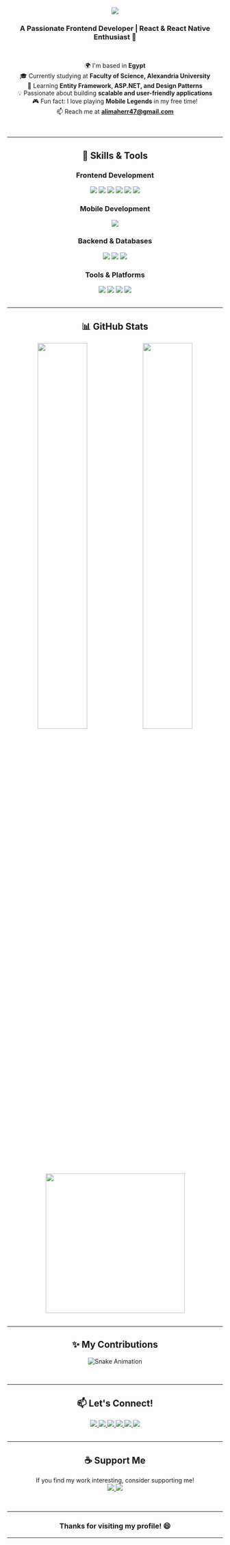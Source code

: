 <h1 align="center">
    <img src="https://readme-typing-svg.herokuapp.com/?font=Righteous&size=35&center=true&vCenter=true&width=500&height=70&duration=4000&lines=Hi+There!+👋;+I'm+Ali+Maher!;" />
</h1>

<h3 align="center">A Passionate Frontend Developer | React & React Native Enthusiast 🚀</h3>

<br/>

<div align="center">
  
  🌍 I'm based in **Egypt**  
  🎓 Currently studying at **Faculty of Science, Alexandria University**  
  🌱 Learning **Entity Framework, ASP.NET, and Design Patterns**  
  💡 Passionate about building **scalable and user-friendly applications**  
  🎮 Fun fact: I love playing **Mobile Legends** in my free time!  
  📫 Reach me at **alimaherr47@gmail.com**  

</div>

<br/>

---

<h2 align="center">🚀 Skills & Tools</h2>

<div align="center">
  
  ### Frontend Development
  <img src="https://img.shields.io/badge/React-61DAFB?style=for-the-badge&logo=react&logoColor=black" />
  <img src="https://img.shields.io/badge/HTML5-E34F26?style=for-the-badge&logo=html5&logoColor=white" />
  <img src="https://img.shields.io/badge/CSS3-1572B6?style=for-the-badge&logo=css3&logoColor=white" />
  <img src="https://img.shields.io/badge/JavaScript-F7DF1E?style=for-the-badge&logo=javascript&logoColor=black" />
  <img src="https://img.shields.io/badge/Tailwind_CSS-38B2AC?style=for-the-badge&logo=tailwind-css&logoColor=white" />
  <img src="https://img.shields.io/badge/Bootstrap-7952B3?style=for-the-badge&logo=bootstrap&logoColor=white" />
  
  ### Mobile Development
  <img src="https://img.shields.io/badge/React_Native-61DAFB?style=for-the-badge&logo=react&logoColor=black" />
  
  ### Backend & Databases
  <img src="https://img.shields.io/badge/.NET-512BD4?style=for-the-badge&logo=dotnet&logoColor=white" />
  <img src="https://img.shields.io/badge/MySQL-4479A1?style=for-the-badge&logo=mysql&logoColor=white" />
  <img src="https://img.shields.io/badge/C%23-239120?style=for-the-badge&logo=c-sharp&logoColor=white" />
  
  ### Tools & Platforms
  <img src="https://img.shields.io/badge/Git-F05032?style=for-the-badge&logo=git&logoColor=white" />
  <img src="https://img.shields.io/badge/GitHub-181717?style=for-the-badge&logo=github&logoColor=white" />
  <img src="https://img.shields.io/badge/VS_Code-007ACC?style=for-the-badge&logo=visual-studio-code&logoColor=white" />
  <img src="https://img.shields.io/badge/Figma-F24E1E?style=for-the-badge&logo=figma&logoColor=white" />
  
</div>

<br/>

---

<h2 align="center">📊 GitHub Stats</h2>

<div align="center">
  
  <img width="48%" src="https://github-readme-stats.vercel.app/api?username=ZODIAC3al&show_icons=true&theme=react&border_radius=10&hide_border=true" />
  <img width="48%" src="https://github-readme-streak-stats.herokuapp.com/?user=ZODIAC3al&theme=react&border_radius=10&hide_border=true" />
  
  <br/><br/>
  
  <img width="325" src="https://github-readme-stats.vercel.app/api/top-langs/?username=ZODIAC3al&layout=compact&theme=react&border_radius=10&hide_border=true" />
  
</div>

<br/>

---

<h2 align="center">✨ My Contributions</h2>

<div align="center">
  
  ![Snake Animation](https://raw.githubusercontent.com/trinib/trinib/snake/github-contribution-grid-snake.svg)
  
</div>

<br/>

---

<h2 align="center">📫 Let's Connect!</h2>

<div align="center">
  
  <a href="mailto:alimaherr47@gmail.com">
    <img src="https://img.shields.io/badge/Gmail-D14836?style=for-the-badge&logo=gmail&logoColor=white" />
  </a>
  <a href="https://www.linkedin.com/in/alimahershahin/" target="_blank">
    <img src="https://img.shields.io/badge/LinkedIn-0077B5?style=for-the-badge&logo=linkedin&logoColor=white" />
  </a>
  <a href="https://www.upwork.com/freelancers/~01db034f0733702a70?mp_source=share" target="_blank">
    <img src="https://img.shields.io/badge/Upwork-6FDA44?style=for-the-badge&logo=upwork&logoColor=white" />
  </a>
  <a href="https://khamsat.com/user/ali_maher1345" target="_blank">
    <img src="https://img.shields.io/badge/Khamsat-FFD700?style=for-the-badge&logo=khamsat&logoColor=black" />
  </a>
  <a href="https://alimaher.netlify.app/" target="_blank">
    <img src="https://img.shields.io/badge/Portfolio-FF5722?style=for-the-badge&logo=about.me&logoColor=white" />
  </a>
  <a href="https://ali1maher.bio.link" target="_blank">
    <img src="https://img.shields.io/badge/Bio_Link-000000?style=for-the-badge&logo=linktree&logoColor=white" />
  </a>
  
</div>

<br/>

---

<h2 align="center">☕ Support Me</h2>

<div align="center">
  
  If you find my work interesting, consider supporting me!  
  <a href='https://ko-fi.com/zodiac007' target='_blank'>
    <img src="https://img.shields.io/badge/Ko--fi-F16061?style=for-the-badge&logo=ko-fi&logoColor=white" />
  </a>
  <a href='https://buymeacoffee.com/alimaherr4t?new=1' target='_blank'>
    <img src="https://img.shields.io/badge/Buy_Me_A_Coffee-FFDD00?style=for-the-badge&logo=buy-me-a-coffee&logoColor=black" />
  </a>
  
</div>

<br/>

---

<h3 align="center">Thanks for visiting my profile! 😄</h3>

---
